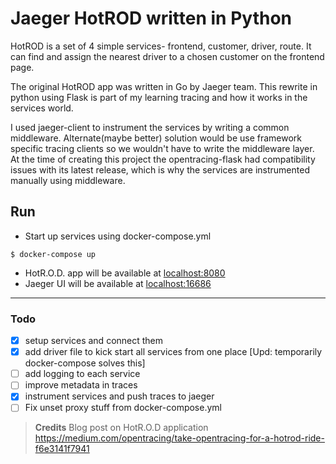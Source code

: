 # Jaeger HotROD written in Python

HotROD is a set of 4 simple services- frontend, customer, driver, route. It can find and assign the nearest driver to a chosen customer on the frontend page.

The original HotROD app was written in Go by Jaeger team. This rewrite in python using Flask is part of my learning tracing and how it works in the services world.

I used jaeger-client to instrument the services by writing a common middleware. Alternate(maybe better) solution would be use framework specific tracing clients so we wouldn't have to write the middleware layer. At the time of creating this project the opentracing-flask had compatibility issues with its latest release, which is why the services are instrumented manually using middleware.

## Run
- Start up services using docker-compose.yml
```
$ docker-compose up
```
- HotR.O.D. app will be available at [localhost:8080](localhost:8080)
- Jaeger UI will be available at [localhost:16686](localhost:16686)
------------------------
### Todo
- [x] setup services and connect them
- [x] add driver file to kick start all services from one place [Upd: temporarily docker-compose solves this]
- [ ] add logging to each service
- [ ] improve metadata in traces
- [x] instrument services and push traces to jaeger
- [ ] Fix unset proxy stuff from docker-compose.yml

>
> **Credits** Blog post on HotR.O.D application https://medium.com/opentracing/take-opentracing-for-a-hotrod-ride-f6e3141f7941
>